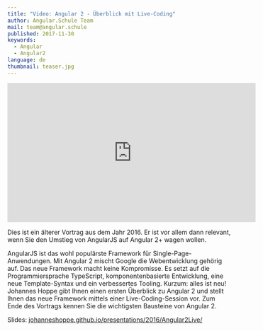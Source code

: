 ```yaml
---
title: "Video: Angular 2 - Überblick mit Live-Coding"
author: Angular.Schule Team
mail: team@angular.schule
published: 2017-11-30
keywords:
  - Angular
  - Angular2
language: de
thumbnail: teaser.jpg
---
```


<div class="video-container"><iframe width="560" height="315" src="https://www.youtube-nocookie.com/embed/U9crt6__AVA?rel=0" frameborder="0" gesture="media" allow="encrypted-media" allowfullscreen title="YouTube-Video"></iframe></div>

Dies ist ein älterer Vortrag aus dem Jahr 2016. Er ist vor allem dann relevant, wenn Sie den Umstieg von AngularJS auf Angular 2+ wagen wollen.

AngularJS ist das wohl populärste Framework für Single-Page-Anwendungen. Mit Angular 2 mischt Google die Webentwicklung gehörig auf. Das neue Framework macht keine Kompromisse. Es setzt auf die Programmiersprache TypeScript, komponentenbasierte Entwicklung, eine neue Template-Syntax und ein verbessertes Tooling. Kurzum: alles ist neu! Johannes Hoppe gibt Ihnen einen ersten Überblick zu Angular 2 und stellt Ihnen das neue Framework mittels einer Live-Coding-Session vor. Zum Ende des Vortrags kennen Sie die wichtigsten Bausteine von Angular 2.

Slides: [johanneshoppe.github.io/presentations/2016/Angular2Live/](https://johanneshoppe.github.io/presentations/2016/Angular2Live/)